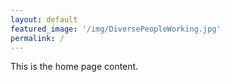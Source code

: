 ```yaml
---
layout: default
featured_image: '/img/DiversePeopleWorking.jpg'
permalink: /
---
```


This is the home page content.
